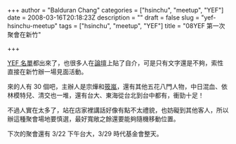 +++
author = "Balduran Chang"
categories = ["hsinchu", "meetup", "YEF"]
date = 2008-03-16T20:18:23Z
description = ""
draft = false
slug = "yef-hsinchu-meetup"
tags = ["hsinchu", "meetup", "YEF"]
title = "08YEF 第一次聚會在新竹"

+++


[YEF 名單](http://www.cs.nctu.edu.tw/~changcc/wordpress/2008/03/13/08yef/)都出來了，也很多人在[論壇](http://www.entrepreneurship.net.tw/yefbb_Forum/PHP/viewforum.php?f=103)上貼了自介，可是只有文字還是不夠，索性直接在新竹辦一場見面活動。

來的人有 30 個吧，主辦人是宗燁和[筱嵐](http://ellen-yang.blogspot.com/)，還有其他五花八門人物，中日混血、依林模特兒、清交也一堆，還有台大、東海從台北到台中都有，衝勁十足！

不過人實在太多了，站在店家裡講話好像有點不太禮貌，也妨礙到其他客人，所以辦這種聚會場地要慎選，最好寬敞之餘還要能夠隨機移動位置。

下次的聚會還有 3/22 下午台大，3/29 時代基金會整天。

